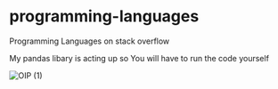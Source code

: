 # programming-languages
Programming Languages on stack overflow 

My pandas libary is acting up so You will have to run the code yourself


![OIP (1)](https://github.com/DarkStarStrix/programming-languages/assets/108637439/5d5d044d-8312-4d62-95e5-c01ffe506d04)
